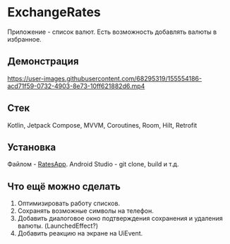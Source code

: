 # ExchangeRates
Приложение - список валют. Есть возможность добавлять валюты в избранное.

## Демонстрация

https://user-images.githubusercontent.com/68295319/155554186-acd71f59-0732-4903-8e73-10ff621882d6.mp4

## Cтек

Kotlin, Jetpack Compose, MVVM, Coroutines, Room, Hilt, Retrofit

## Установка

Файлом - [RatesApp](https://github.com/chernybro/ExchangeRates/blob/main/readme_materials/rates.apk).
Android Studio - git clone, build и т.д.

## Что ещё можно сделать

1. Оптимизировать работу списков.
2. Сохранять возможные символы на телефон.
3. Добавить диалоговое окно подтверждения сохранения и удаления валюты. (LaunchedEffect?)
4. Добавить реакцию на экране на UiEvent.
